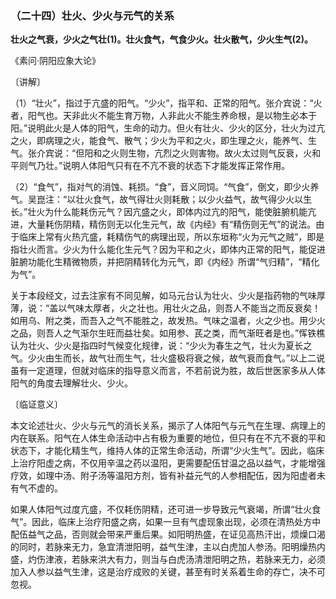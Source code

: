 ### （二十四）壮火、少火与元气的关系

**壮火之气衰，少火之气壮(1)。壮火食气，气食少火。壮火散气，少火生气(2)。**

​《素问·阴阳应象大论》

〔讲解〕

（1）“壮火”，指过于亢盛的阳气。“少火”，指平和、正常的阳气。张介宾说：“火者，阳气也。天非此火不能生育万物，人非此火不能生养命根，是以物生必本于阳。”说明此火是人体的阳气，生命的动力。但火有壮火、少火的区分，壮火为过亢之火，即病理之火，能食气、散气；少火为平和之火，即生理之火，能养气、生气。张介宾说：“但阳和之火则生物，亢烈之火则害物。故火太过则气反衰，火和平则气乃壮。”说明人体阳气只有在不亢不衰的状态下才能发挥正常作用。

（2）“食气”，指对气的消蚀、耗损。“食”，音义同饲。“气食”，倒文，即少火养气。吴崑注：“以壮火食气，故气得壮火则耗散；以少火益气，故气得少火以生长。”壮火为什么能耗伤元气？因亢盛之火，即体内过亢的阳气，能使脏腑机能亢进，大量耗伤阴精，精伤则无以化生元气，故《内经》有“精伤则无气”的说法。由于临床上常有火热亢盛，耗精伤气的病理出现，所以东垣称“火为元气之贼”，即是指壮火而言。少火为什么能化生元气？因为平和之火，即体内正常的阳气，能促进脏腑功能化生精微物质，并把阴精转化为元气，即《内经》所谓“气归精”，“精化为气”。

关于本段经文，过去注家有不同见解，如马元台认为壮火、少火是指药物的气味厚薄，说：“盖以气味太厚者，火之壮也。用壮火之品，则吾人不能当之而反衰矣！如用乌、附之类，而吾入之气不能胜之，故发热。气味之温者，火之少也。用少火之品，则吾人之气渐尔生旺而益壮矣。如用参、芪之类，而气渐旺者是也。”恽铁樵认为壮火、少火是指四时气候变化规律，说：“少火为春生之气，壮火为夏长之气。少火由生而长，故气壮而生气，壮火盛极将衰之候，故气衰而食气。”以上二说虽有一定道理，但就对临床的指导意义而言，不若前说为胜，故后世医家多从人体阳气的角度去理解壮火、少火。

〔临证意义〕

本文论述壮火、少火与元气的消长关系，揭示了人体阳气与元气在生理、病理上的内在联系。阳气在人体生命活动中占有极为重要的地位，但只有在不亢不衰的平和状态下，才能化精生气，维持人体的正常生命活动，所谓“少火生气”。因此，临床上治疗阳虚之病，不仅用辛温之药以温阳，更需要配伍甘温之品以益气，才能增强疗效，如理中汤、附子汤等温阳方剂，皆有补益元气的人参相配伍，因为阳虚者未有气不虚的。

如果人体阳气过度亢盛，不仅耗伤阴精，还可进一步导致元气衰竭，所谓“壮火食气”。因此，临床上治疗阳盛之病，如果一旦有气虚现象出现，必须在清热处方中配伍益气之品，否则就会带来严重后果。如阳明热盛，在证见高热汗出，烦燥口渴的同时，若脉来无力，急宜清泄阳明，益气生津，主以白虎加人参汤。阳明燥热内盛，灼伤津液，若脉来洪大有力，则当与白虎汤清泄阳明之热，若脉来无力，必须加入人参以益气生津，这是治疗成败的关键，甚至有时关系着生命的存亡，决不可忽视。

